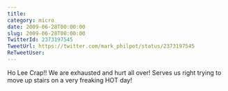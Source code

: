 ```yaml
---
title: 
category: micro
date: 2009-06-28T00:00:00
slug: 2009-06-28T00:00:00
TwitterId: 2373197545
TweetUrl: https://twitter.com/mark_philpot/status/2373197545
ReTweetUser: 
---
```


Ho Lee Crap!! We are exhausted and hurt all over! Serves us right trying to move up stairs on a very freaking HOT day!